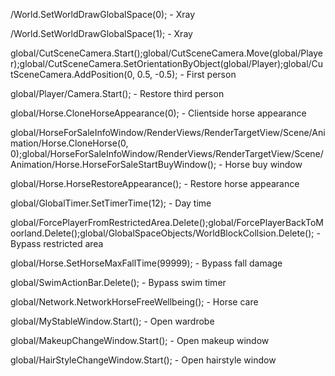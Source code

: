 /World.SetWorldDrawGlobalSpace(0); - Xray

/World.SetWorldDrawGlobalSpace(1); - Xray

global/CutSceneCamera.Start();global/CutSceneCamera.Move(global/Player);global/CutSceneCamera.SetOrientationByObject(global/Player);global/CutSceneCamera.AddPosition(0, 0.5, -0.5); - First person

global/Player/Camera.Start(); - Restore third person

global/Horse.CloneHorseAppearance(0); - Clientside horse appearance

global/HorseForSaleInfoWindow/RenderViews/RenderTargetView/Scene/Animation/Horse.CloneHorse(0, 0);global/HorseForSaleInfoWindow/RenderViews/RenderTargetView/Scene/Animation/Horse.HorseForSaleStartBuyWindow(); - Horse buy window

global/Horse.HorseRestoreAppearance(); - Restore horse appearance

global/GlobalTimer.SetTimerTime(12); - Day time

global/ForcePlayerFromRestrictedArea.Delete();global/ForcePlayerBackToMoorland.Delete();global/GlobalSpaceObjects/WorldBlockCollsion.Delete(); - Bypass restricted area

global/Horse.SetHorseMaxFallTime(99999); - Bypass fall damage

global/SwimActionBar.Delete(); - Bypass swim timer

global/Network.NetworkHorseFreeWellbeing(); - Horse care

global/MyStableWindow.Start(); - Open wardrobe

global/MakeupChangeWindow.Start(); - Open makeup window

global/HairStyleChangeWindow.Start(); - Open hairstyle window

